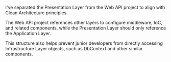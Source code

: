 ﻿I've separated the Presentation Layer from the Web API project to align with Clean Architecture principles. 

The Web API project references other layers to configure middleware, IoC, and related components, 
while the Presentation Layer should only reference the Application Layer. 

This structure also helps prevent junior developers from directly accessing Infrastructure Layer objects, such as DbContext and other similar components.